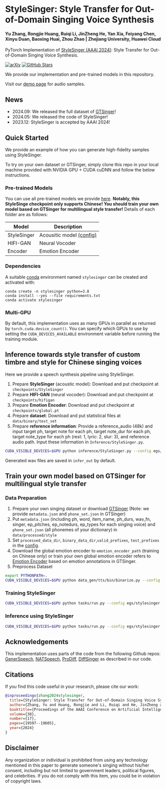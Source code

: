 # StyleSinger: Style Transfer for Out-of-Domain Singing Voice Synthesis

#### Yu Zhang, Rongjie Huang, Ruiqi Li, JinZheng He, Yan Xia, Feiyang Chen, Xinyu Duan, Baoxing Huai, Zhou Zhao | Zhejiang University, Huawei Cloud

PyTorch Implementation of [StyleSinger (AAAI 2024)](https://ojs.aaai.org/index.php/AAAI/article/view/29932/31629): Style Transfer for Out-of-Domain Singing Voice Synthesis.

[![arXiv](https://img.shields.io/badge/arXiv-Paper-<COLOR>.svg)](https://arxiv.org/abs/2312.10741)
[![GitHub Stars](https://img.shields.io/github/stars/AaronZ345/StyleSinger?style=social)](https://github.com/AaronZ345/StyleSinger)

We provide our implementation and pre-trained models in this repository.

Visit our [demo page](https://stylesinger.github.io/) for audio samples.

## News
- 2024.09: We released the full dataset of [GTSinger](https://github.com/GTSinger/GTSinger)!
- 2024.05: We released the code of StyleSinger!
- 2023.12: StyleSinger is accepted by AAAI 2024!

## Quick Started
We provide an example of how you can generate high-fidelity samples using StyleSinger.

To try on your own dataset or GTSinger, simply clone this repo in your local machine provided with NVIDIA GPU + CUDA cuDNN and follow the below instructions.

### Pre-trained Models
You can use all pre-trained models we provide [here](https://drive.google.com/drive/folders/1C0Lp45EWFgcy7F3kGtU9s1wnyA8Nytbd?usp=sharing). **Notably, this StyleSinge checkpoint only supports Chinese! You should train your own model based on GTSinger for multilingual style transfer!** Details of each folder are as follows:

| Model       |  Description                                                              | 
|-------------|--------------------------------------------------------------------------|
| StyleSinger |  Acousitic model [(config)](./egs/stylesinger.yaml) |
| HIFI-GAN    |  Neural Vocoder                                                           |
| Encoder     |  Emotion Encoder                                                   |

### Dependencies

A suitable [conda](https://conda.io/) environment named `stylesinger` can be created
and activated with:

```
conda create -n stylesinger python=3.8
conda install --yes --file requirements.txt
conda activate stylesinger
```

### Multi-GPU

By default, this implementation uses as many GPUs in parallel as returned by `torch.cuda.device_count()`. 
You can specify which GPUs to use by setting the `CUDA_DEVICES_AVAILABLE` environment variable before running the training module.

## Inference towards style transfer of custom timbre and style for Chinese singing voices

Here we provide a speech synthesis pipeline using StyleSinger. 

1. Prepare **StyleSinger** (acoustic model): Download and put checkpoint at `checkpoints/StyleSinger` 
2. Prepare **HIFI-GAN** (neural vocoder): Download and put checkpoint at `checkpoints/hifigan`
3. Prepare **Emotion Encoder**: Download and put checkpoint at `checkpoints/global.pt`
4. Prepare **dataset**: Download and put statistical files at `data/binary/test_set`
5. Prepare **reference information**: Provide a reference_audio (48k) and input target ph, target note for each ph, target note_dur for each ph, target note_type for each ph (rest: 1, lyric: 2, slur: 3), and reference audio path. Input these information in `Inference/StyleSinger.py`.

```bash
CUDA_VISIBLE_DEVICES=$GPU python inference/StyleSinger.py --config egs/stylesinger.yaml  --exp_name checkpoints/StyleSinger
```

Generated wav files are saved in `infer_out` by default.<br>

## Train your own model based on GTSinger for multilingual style transfer

### Data Preparation 

1. Prepare your own singing dataset or download [GTSinger](https://github.com/GTSinger/GTSinger) (Note: we provide `metadata.json` and `phone_set.json` in GTSinger)
2. Put `metadata.json` (including ph, word, item_name, ph_durs, wav_fn, singer, ep_pitches, ep_notedurs, ep_types for each singing voice) and `phone_set.json` (all phonemes of your dictionary) in `data/processed/style`
3. Set `processed_data_dir`, `binary_data_dir`,`valid_prefixes`, `test_prefixes` in the [config](./egs/stylesinger.yaml).
4. Download the global emotion encoder to `emotion_encoder_path` (training on Chinese only) or train your own global emotion encoder refers to [Emotion Encoder](https://github.com/Rongjiehuang/GenerSpeech/tree/encoder) based on emotion annotations in GTSinger. 
5. Preprocess Dataset 

```bash
export PYTHONPATH=.
CUDA_VISIBLE_DEVICES=$GPU python data_gen/tts/bin/binarize.py --config egs/stylesinger.yaml
```

### Training StyleSinger

```bash
CUDA_VISIBLE_DEVICES=$GPU python tasks/run.py --config egs/stylesinger.yaml  --exp_name StyleSinger --reset
```

### Inference using StyleSinger

```bash
CUDA_VISIBLE_DEVICES=$GPU python tasks/run.py --config egs/stylesinger.yaml  --exp_name StyleSinger --infer
```

## Acknowledgements

This implementation uses parts of the code from the following Github repos:
[GenerSpeech](https://github.com/Rongjiehuang/GenerSpeech),
[NATSpeech](https://github.com/NATSpeech/NATSpeech),
[ProDiff](https://github.com/Rongjiehuang/ProDiff),
[DiffSinger](https://github.com/MoonInTheRiver/DiffSinger)
as described in our code.

## Citations ##

If you find this code useful in your research, please cite our work:
```bib
@inproceedings{zhang2024stylesinger,
  title={StyleSinger: Style Transfer for Out-of-Domain Singing Voice Synthesis},
  author={Zhang, Yu and Huang, Rongjie and Li, Ruiqi and He, JinZheng and Xia, Yan and Chen, Feiyang and Duan, Xinyu and Huai, Baoxing and Zhao, Zhou},
  booktitle={Proceedings of the AAAI Conference on Artificial Intelligence},
  volume={38},
  number={17},
  pages={19597--19605},
  year={2024}
}
```

## Disclaimer ##

Any organization or individual is prohibited from using any technology mentioned in this paper to generate someone's singing without his/her consent, including but not limited to government leaders, political figures, and celebrities. If you do not comply with this item, you could be in violation of copyright laws.
